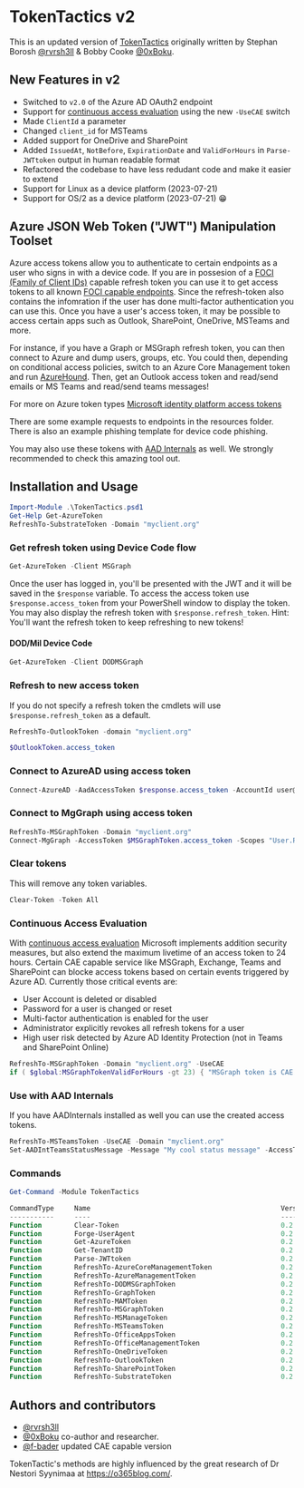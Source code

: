 # TokenTactics v2

This is an updated version of [TokenTactics](https://github.com/rvrsh3ll/TokenTactics) originally written by Stephan Borosh [@rvrsh3ll](https://github.com/rvrsh3ll) & Bobby Cooke [@0xBoku](https://github.com/boku7).

## New Features in v2

* Switched to `v2.0` of the Azure AD OAuth2 endpoint
* Support for [continuous access evaluation](https://docs.microsoft.com/en-us/azure/active-directory/conditional-access/concept-continuous-access-evaluation) using the new `-UseCAE` switch
* Made `ClientId` a parameter
* Changed `client_id` for MSTeams
* Added support for OneDrive and SharePoint
* Added `IssuedAt`, `NotBefore`, `ExpirationDate` and `ValidForHours` in `Parse-JWTtoken` output in human readable format
* Refactored the codebase to have less redudant code and make it easier to extend
* Support for Linux as a device platform (2023-07-21)
* Support for OS/2 as a device platform (2023-07-21) :grin:

## Azure JSON Web Token ("JWT") Manipulation Toolset

Azure access tokens allow you to authenticate to certain endpoints as a user who signs in with a device code. If you are in possesion of a [FOCI (Family of Client IDs)](https://github.com/secureworks/family-of-client-ids-research) capable refresh token you can use it to get access tokens to all known [FOCI capable endpoints](https://github.com/secureworks/family-of-client-ids-research/blob/main/known-foci-clients.csv). Since the refresh-token also contains the infomration if the user has done multi-factor authentication you can use this. Once you have a user's access token, it may be possible to access certain apps such as Outlook, SharePoint, OneDrive, MSTeams and more. 

For instance, if you have a Graph or MSGraph refresh token, you can then connect to Azure and dump users, groups, etc. You could then, depending on conditional access policies, switch to an Azure Core Management token and run [AzureHound](https://github.com/BloodHoundAD/AzureHound). Then, get an Outlook access token and read/send emails or MS Teams and read/send teams messages!

For more on Azure token types [Microsoft identity platform access tokens](https://docs.microsoft.com/en-us/azure/active-directory/develop/access-tokens)

There are some example requests to endpoints in the resources folder. There is also an example phishing template for device code phishing.

You may also use these tokens with [AAD Internals](https://o365blog.com/aadinternals/) as well. We strongly recommended to check this amazing tool out.

## Installation and Usage

```powershell
Import-Module .\TokenTactics.psd1
Get-Help Get-AzureToken
RefreshTo-SubstrateToken -Domain "myclient.org"
```

### Get refresh token using Device Code flow

```powershell
Get-AzureToken -Client MSGraph
```

Once the user has logged in, you'll be presented with the JWT and it will be saved in the `$response` variable. To access the access token use ```$response.access_token``` from your PowerShell window to display the token. You may also display the refresh token with ```$response.refresh_token```. Hint: You'll want the refresh token to keep refreshing to new tokens!

#### DOD/Mil Device Code

```powershell
Get-AzureToken -Client DODMSGraph
```

### Refresh to new access token

If you do not specify a refresh token the cmdlets will use `$response.refresh_token` as a default.

```powershell
RefreshTo-OutlookToken -domain "myclient.org"

$OutlookToken.access_token
```

### Connect to AzureAD using access token

```powershell
Connect-AzureAD -AadAccessToken $response.access_token -AccountId user@myclient.org
```

### Connect to MgGraph using access token

```powershell
RefreshTo-MSGraphToken -Domain "myclient.org"
Connect-MgGraph -AccessToken $MSGraphToken.access_token -Scopes "User.Read.All","Group.ReadWrite.All"
```

### Clear tokens

This will remove any token variables.

```powershell
Clear-Token -Token All
```

### Continuous Access Evaluation

With [continuous access evaluation](https://docs.microsoft.com/en-us/azure/active-directory/conditional-access/concept-continuous-access-evaluation) Microsoft implements addition security measures, but also extend the maximum livetime of an access token to 24 hours. Certain CAE capable service like MSGraph, Exchange, Teams and SharePoint can blocke access tokens based on certain events triggered by Azure AD. Currently those critical events are:

* User Account is deleted or disabled
* Password for a user is changed or reset
* Multi-factor authentication is enabled for the user
* Administrator explicitly revokes all refresh tokens for a user
* High user risk detected by Azure AD Identity Protection (not in Teams and SharePoint Online)

```powershell
RefreshTo-MSGraphToken -Domain "myclient.org" -UseCAE
if ( $global:MSGraphTokenValidForHours -gt 23) { "MSGraph token is CAE capable" }
```

### Use with AAD Internals

If you have AADInternals installed as well you can use the created access tokens.

```powershell
RefreshTo-MSTeamsToken -UseCAE -Domain "myclient.org"
Set-AADIntTeamsStatusMessage -Message "My cool status message" -AccessToken $MSTeamsToken.access_token -Verbose
```

### Commands

```powershell
Get-Command -Module TokenTactics

CommandType     Name                                               Version    Source
-----------     ----                                               -------    ------
Function        Clear-Token                                        0.2.0      TokenTactics
Function        Forge-UserAgent                                    0.2.0      TokenTactics
Function        Get-AzureToken                                     0.2.0      TokenTactics
Function        Get-TenantID                                       0.2.0      TokenTactics
Function        Parse-JWTtoken                                     0.2.0      TokenTactics
Function        RefreshTo-AzureCoreManagementToken                 0.2.0      TokenTactics
Function        RefreshTo-AzureManagementToken                     0.2.0      TokenTactics
Function        RefreshTo-DODMSGraphToken                          0.2.0      TokenTactics
Function        RefreshTo-GraphToken                               0.2.0      TokenTactics
Function        RefreshTo-MAMToken                                 0.2.0      TokenTactics
Function        RefreshTo-MSGraphToken                             0.2.0      TokenTactics
Function        RefreshTo-MSManageToken                            0.2.0      TokenTactics
Function        RefreshTo-MSTeamsToken                             0.2.0      TokenTactics
Function        RefreshTo-OfficeAppsToken                          0.2.0      TokenTactics
Function        RefreshTo-OfficeManagementToken                    0.2.0      TokenTactics
Function        RefreshTo-OneDriveToken                            0.2.0      TokenTactics
Function        RefreshTo-OutlookToken                             0.2.0      TokenTactics
Function        RefreshTo-SharePointToken                          0.2.0      TokenTactics
Function        RefreshTo-SubstrateToken                           0.2.0      TokenTactics
```

## Authors and contributors
- [@rvrsh3ll](https://github.com/rvrsh3ll)
- [@0xBoku](https://github.com/boku7) co-author and researcher.
- [@f-bader](https://github.com/f-bader) updated CAE capable version

TokenTactic's methods are highly influenced by the great research of Dr Nestori Syynimaa at https://o365blog.com/.

